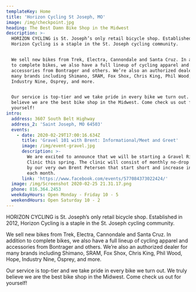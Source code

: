 ```yaml
---
templateKey: Home
title: 'Horizon Cycling St Joseph, MO'
image: /img/checkpoint.jpg
heading: The Best Damn Bike Shop in the Midwest
description: >-
  HORIZON CYCLING is St. Joseph’s only retail bicycle shop. Established in 2012,
  Horizon Cycling is a staple in the St. Joseph cycling community.


  We sell new bikes from Trek, Electra, Cannondale and Santa Cruz. In addition
  to complete bikes, we also have a full lineup of cycling apparel and
  accessories from Bontrager and others. We’re also an authorized dealer for
  many brands including Shimano, SRAM, Fox Shox, Chris King, Phil Wood, Hope,
  Industry Nine, Osprey, and more.


  Our service is top-tier and we take pride in every bike we turn out. We truly
  believe we are the best bike shop in the Midwest. Come check us out for
  yourself!
intro:
  address: 3607 South Belt Highway
  address_2: 'Saint Joseph, MO 64503'
  events:
    - date: 2020-02-29T17:00:16.634Z
      title: 'Gravel 101 with Brent: Informational/Meet and Greet'
      image: /img/event-gravel.jpg
      description: >-
        We are excited to announce that we will be starting a Gravel Riding 101
        Clinic this spring. The clinic will consist of monthly no-drop rides led
        by our very own Brent Petersen that start short and increase in distance
        each month.
      link: 'https://www.facebook.com/events/577084373022424/'
  image: /img/Screenshot 2020-02-25 21.31.17.png
  phone: 816.364.2453
  weekdayHours: Open Monday - Friday 10 - 5
  weekendHours: Open Saturday 10 - 2
---
```

HORIZON CYCLING is St. Joseph’s only retail bicycle shop. Established in 2012, Horizon Cycling is a staple in the St. Joseph cycling community.

We sell new bikes from Trek, Electra, Cannondale and Santa Cruz. In addition to complete bikes, we also have a full lineup of cycling apparel and accessories from Bontrager and others. We’re also an authorized dealer for many brands including Shimano, SRAM, Fox Shox, Chris King, Phil Wood, Hope, Industry Nine, Osprey, and more.

Our service is top-tier and we take pride in every bike we turn out. We truly believe we are the best bike shop in the Midwest. Come check us out for yourself!
